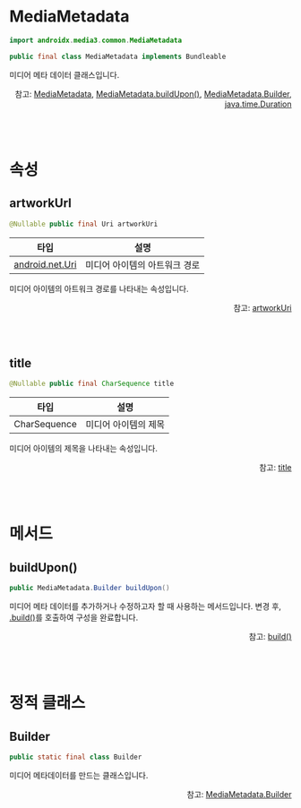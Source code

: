 # MediaMetadata

```kotlin
import androidx.media3.common.MediaMetadata
```

```java
public final class MediaMetadata implements Bundleable
```

미디어 메타 데이터 클래스입니다.

<div align="right">
참고: <a href="https://developer.android.com/reference/androidx/media3/common/MediaMetadata">MediaMetadata</a>, 
<a href="https://developer.android.com/reference/androidx/media3/common/MediaMetadata#buildUpon()">MediaMetadata.buildUpon()</a>, 
<a href="https://developer.android.com/reference/kotlin/androidx/media3/common/MediaMetadata.Builder">MediaMetadata.Builder</a>, 
<a href="https://developer.android.com/reference/java/time/Duration">java.time.Duration</a>
</div>

<br><br>
# 속성

## artworkUrl
```java
@Nullable public final Uri artworkUri
```

|타입|설명|
|:--:|:--:|
|[android.net.Uri](https://developer.android.com/reference/android/net/Uri)|미디어 아이템의 아트워크 경로|

미디어 아이템의 아트워크 경로를 나타내는 속성입니다.
<div align="right">
참고: <a href="https://developer.android.com/reference/androidx/media3/common/MediaMetadata#artworkUri()">artworkUri</a>
</div>

<br><br>
## title
```java
@Nullable public final CharSequence title
```
|타입|설명|
|:--:|:--:|
|CharSequence|미디어 아이템의 제목|

미디어 아이템의 제목을 나타내는 속성입니다.
<div align="right">
참고: <a href="https://developer.android.com/reference/androidx/media3/common/MediaMetadata#title()">title</a>
</div>

<br><br>
# 메서드

## buildUpon()
```java
public MediaMetadata.Builder buildUpon()
```
미디어 메타 데이터를 추가하거나 수정하고자 할 때 사용하는 메서드입니다. 변경 후, [.build()](https://developer.android.com/reference/androidx/media3/common/MediaMetadata.Builder#build())를 호출하여 구성을 완료합니다.
<div align="right">
참고: <a href="https://developer.android.com/reference/androidx/media3/common/MediaMetadata.Builder#build()">build()</a>
</div>

<br><br>
# 정적 클래스

## Builder
```java
public static final class Builder
```

미디어 메타데이터를 만드는 클래스입니다.

<div align="right">
참고: <a href="https://developer.android.com/reference/kotlin/androidx/media3/common/MediaMetadata.Builder">MediaMetadata.Builder</a>
</div>


